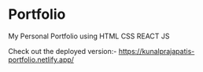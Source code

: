 # Portfolio
My Personal Portfolio using HTML CSS REACT JS

Check out the deployed version:-  https://kunalprajapatis-portfolio.netlify.app/
